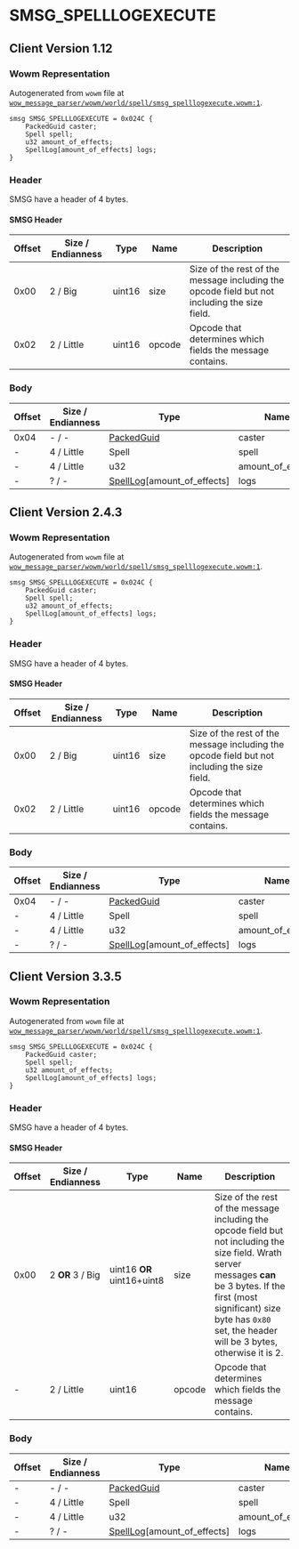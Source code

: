 # SMSG_SPELLLOGEXECUTE

## Client Version 1.12

### Wowm Representation

Autogenerated from `wowm` file at [`wow_message_parser/wowm/world/spell/smsg_spelllogexecute.wowm:1`](https://github.com/gtker/wow_messages/tree/main/wow_message_parser/wowm/world/spell/smsg_spelllogexecute.wowm#L1).
```rust,ignore
smsg SMSG_SPELLLOGEXECUTE = 0x024C {
    PackedGuid caster;
    Spell spell;
    u32 amount_of_effects;
    SpellLog[amount_of_effects] logs;
}
```
### Header

SMSG have a header of 4 bytes.

#### SMSG Header

| Offset | Size / Endianness | Type   | Name   | Description |
| ------ | ----------------- | ------ | ------ | ----------- |
| 0x00   | 2 / Big           | uint16 | size   | Size of the rest of the message including the opcode field but not including the size field.|
| 0x02   | 2 / Little        | uint16 | opcode | Opcode that determines which fields the message contains.|

### Body

| Offset | Size / Endianness | Type | Name | Comment |
| ------ | ----------------- | ---- | ---- | ------- |
| 0x04 | - / - | [PackedGuid](../types/packed-guid.md) | caster |  |
| - | 4 / Little | Spell | spell |  |
| - | 4 / Little | u32 | amount_of_effects |  |
| - | ? / - | [SpellLog](spelllog.md)[amount_of_effects] | logs |  |

## Client Version 2.4.3

### Wowm Representation

Autogenerated from `wowm` file at [`wow_message_parser/wowm/world/spell/smsg_spelllogexecute.wowm:1`](https://github.com/gtker/wow_messages/tree/main/wow_message_parser/wowm/world/spell/smsg_spelllogexecute.wowm#L1).
```rust,ignore
smsg SMSG_SPELLLOGEXECUTE = 0x024C {
    PackedGuid caster;
    Spell spell;
    u32 amount_of_effects;
    SpellLog[amount_of_effects] logs;
}
```
### Header

SMSG have a header of 4 bytes.

#### SMSG Header

| Offset | Size / Endianness | Type   | Name   | Description |
| ------ | ----------------- | ------ | ------ | ----------- |
| 0x00   | 2 / Big           | uint16 | size   | Size of the rest of the message including the opcode field but not including the size field.|
| 0x02   | 2 / Little        | uint16 | opcode | Opcode that determines which fields the message contains.|

### Body

| Offset | Size / Endianness | Type | Name | Comment |
| ------ | ----------------- | ---- | ---- | ------- |
| 0x04 | - / - | [PackedGuid](../types/packed-guid.md) | caster |  |
| - | 4 / Little | Spell | spell |  |
| - | 4 / Little | u32 | amount_of_effects |  |
| - | ? / - | [SpellLog](spelllog.md)[amount_of_effects] | logs |  |

## Client Version 3.3.5

### Wowm Representation

Autogenerated from `wowm` file at [`wow_message_parser/wowm/world/spell/smsg_spelllogexecute.wowm:1`](https://github.com/gtker/wow_messages/tree/main/wow_message_parser/wowm/world/spell/smsg_spelllogexecute.wowm#L1).
```rust,ignore
smsg SMSG_SPELLLOGEXECUTE = 0x024C {
    PackedGuid caster;
    Spell spell;
    u32 amount_of_effects;
    SpellLog[amount_of_effects] logs;
}
```
### Header

SMSG have a header of 4 bytes.

#### SMSG Header

| Offset | Size / Endianness | Type   | Name   | Description |
| ------ | ----------------- | ------ | ------ | ----------- |
| 0x00   | 2 **OR** 3 / Big           | uint16 **OR** uint16+uint8 | size | Size of the rest of the message including the opcode field but not including the size field. Wrath server messages **can** be 3 bytes. If the first (most significant) size byte has `0x80` set, the header will be 3 bytes, otherwise it is 2.|
| -      | 2 / Little| uint16 | opcode | Opcode that determines which fields the message contains. |

### Body

| Offset | Size / Endianness | Type | Name | Comment |
| ------ | ----------------- | ---- | ---- | ------- |
| - | - / - | [PackedGuid](../types/packed-guid.md) | caster |  |
| - | 4 / Little | Spell | spell |  |
| - | 4 / Little | u32 | amount_of_effects |  |
| - | ? / - | [SpellLog](spelllog.md)[amount_of_effects] | logs |  |

